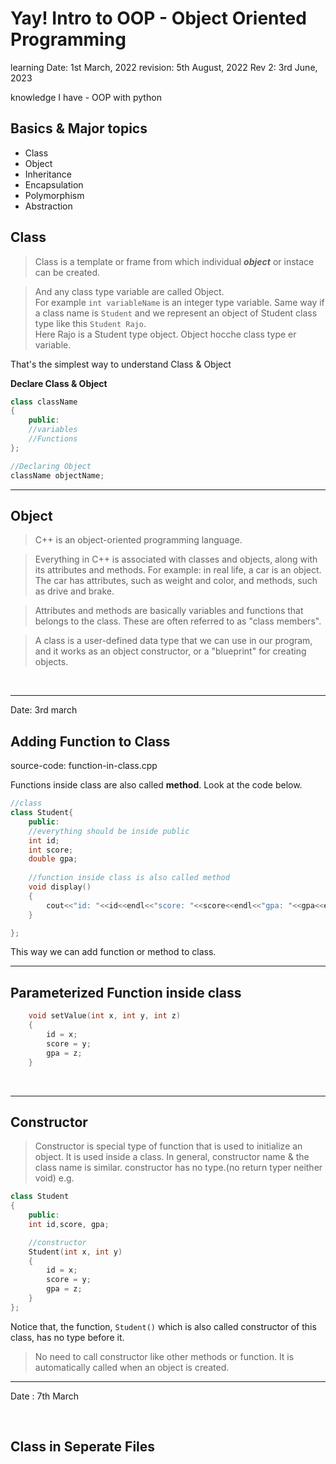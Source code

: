 # Yay! Intro to OOP - Object Oriented Programming 

learning Date: 1st March, 2022
revision: 5th August, 2022
Rev 2: 3rd June, 2023

knowledge I have - OOP with python

## Basics & Major topics
* Class
* Object 
* Inheritance 
* Encapsulation 
* Polymorphism 
* Abstraction 


## Class 

> Class is a template or frame from which individual ***object*** or instace can be created.

> And any class type variable are called Object.  
For example `int variableName` is an integer type variable. Same way if a class name is `Student` and we represent an object of Student class type like this `Student Rajo`.   
Here Rajo is a Student type object.
Object hocche class type er variable.  

That's the simplest way to understand Class & Object   


**Declare Class & Object**


```cpp
class className
{
    public:
    //variables
    //Functions
};

//Declaring Object
className objectName;

```
---

## Object 

> C++ is an object-oriented programming language.

> Everything in C++ is associated with classes and objects, along with its attributes and methods. For example: in real life, a car is an object. The car has attributes, such as weight and color, and methods, such as drive and brake.

> Attributes and methods are basically variables and functions that belongs to the class. These are often referred to as "class members".

> A class is a user-defined data type that we can use in our program, and it works as an object constructor, or a "blueprint" for creating objects.

<br>

___

Date: 3rd march

## Adding Function to Class 

source-code: function-in-class.cpp

Functions inside class are also called **method**.
Look at the code below.


```cpp
//class 
class Student{
    public:
    //everything should be inside public
    int id;
    int score;
    double gpa;
    
    //function inside class is also called method
    void display()
    {
        cout<<"id: "<<id<<endl<<"score: "<<score<<endl<<"gpa: "<<gpa<<endl;
    }

};
```
This way we can add function or method to class. 

---

## Parameterized Function inside class



```cpp
    void setValue(int x, int y, int z)
    {
        id = x;
        score = y;
        gpa = z;
    }
```
<br>

--- 


## Constructor  

> Constructor is special type of function that is used to initialize an object. It is used inside a class. In general, constructor name &  the class name is similar. constructor has no type.(no return typer neither void)  e.g. 

```cpp
class Student
{
    public:
    int id,score, gpa;

    //constructor
    Student(int x, int y)
    {
        id = x;
        score = y;
        gpa = z;
    }
};
```

Notice that, the function, `Student()` which is also called constructor of this class, has no type before it. 

> No need to call constructor like other methods or function. It is automatically called when an object is created. 


---


Date : 7th March

<br>

## Class in Seperate Files





